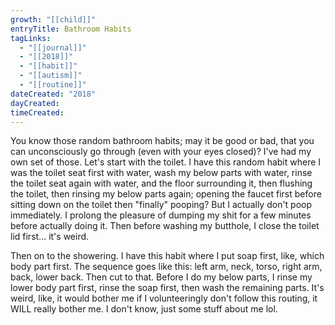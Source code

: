 ```yaml
---
growth: "[[child]]"
entryTitle: Bathroom Habits
tagLinks:
  - "[[journal]]"
  - "[[2018]]"
  - "[[habit]]"
  - "[[autism]]"
  - "[[routine]]"
dateCreated: "2018"
dayCreated:
timeCreated:
---
```

You know those random bathroom habits; may it be good or bad, that you can unconsciously go through (even with your eyes closed)? I've had my own set of those. Let's start with the toilet. I have this random habit where I was the toilet seat first with water, wash my below parts with water, rinse the toilet seat again with water, and the floor surrounding it, then flushing the toilet, then rinsing my below parts again; opening the faucet first before sitting down on the toilet then "finally" pooping? But I actually don't poop immediately. I prolong the pleasure of dumping my shit for a few minutes before actually doing it. Then before washing my butthole, I close the toilet lid first... it's weird.

Then on to the showering. I have this habit where I put soap first, like, which body part first. The sequence goes like this: left arm, neck, torso, right arm, back, lower back. Then cut to that. Before I do my below parts, I rinse my lower body part first, rinse the soap first, then wash the remaining parts. It's weird, like, it would bother me if I volunteeringly don't follow this routing, it WILL really bother me. I don't know, just some stuff about me lol.